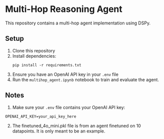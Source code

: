 # Multi-Hop Reasoning Agent

This repository contains a multi-hop agent implementation using DSPy.

## Setup

1. Clone this repository
2. Install dependencies:
   ```
   pip install -r requirements.txt
   ```
3. Ensure you have an OpenAI API key in your `.env` file
4. Run the `multihop_agent.ipynb` notebook to train and evaluate the agent.
   
## Notes

1. Make sure your `.env` file contains your OpenAI API key:
```
OPENAI_API_KEY=your_api_key_here
```

2. The finetuned_4o_mini.pkl file is from an agent finetuned on 10 datapoints. It is only meant to be an example.
